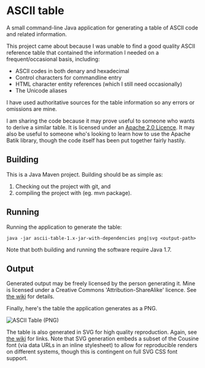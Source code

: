 ASCII table
===========

A small command-line Java application for generating a table of ASCII code and related information.

This project came about because I was unable to find a good quality ASCII reference table that contained the information I needed on a frequent/occasional basis, including:

* ASCII codes in both denary and hexadecimal
* Control characters for commandline entry
* HTML character entity references (which I still need occasionally)
* The Unicode aliases

I have used authoritative sources for the table information so any errors or omissions are mine.

I am sharing the code because it may prove useful to someone who wants to derive a similar table. It is licensed under an [Apache 2.0 Licence](https://raw.githubusercontent.com/tomgibara/ascii-table/master/LICENSE). It may also be useful to someone who's looking to learn how to use the Apache Batik library, though the code itself has been put together fairly hastily. 

Building
--------

This is a Java Maven project. Building should be as simple as:

1. Checking out the project with git, and
2. compiling the project with (eg. mvn package).

Running
-------

Running the application to generate the table:

`java -jar ascii-table-1.x-jar-with-dependencies png|svg <output-path>`

Note that both building and running the software require Java 1.7.

Output
------

Generated output may be freely licensed by the person generating it. Mine is licensed under a Creative Commons 'Attribution-ShareAlike' licence. See [the wiki](https://github.com/tomgibara/ascii-table/wiki) for details.

Finally, here's the table the application generates as a PNG.

![ASCII Table (PNG)](https://raw.githubusercontent.com/wiki/tomgibara/ascii-table/tables/ascii-table-1.1.png)

The table is also generated in SVG for high quality reproduction. Again, see [the wiki](https://github.com/tomgibara/ascii-table/wiki) for links. Note that SVG generation embeds a subset of the Cousine font (via data URLs in an inline stylesheet) to allow for reproducible renders on different systems, though this is contingent on full SVG CSS font support.

